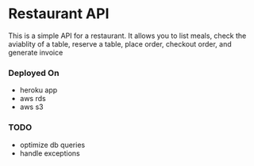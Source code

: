 # Restaurant API
This is a simple API for a restaurant. It allows you to 
list meals, check the aviablity of a table, reserve a table, place order, checkout order, and generate invoice

### Deployed On
* heroku app
* aws rds
* aws s3

### TODO
* optimize db queries
* handle exceptions

